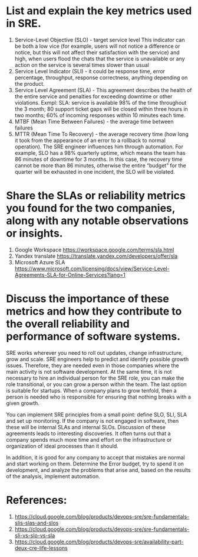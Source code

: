 # List and explain the key metrics used in SRE.

1. Service-Level Objective (SLO) - target service level
This indicator can be both a low vice (for example, users will not notice a difference or notice, but this will not affect their satisfaction with the service) and high, when users flood the chats that the service is unavailable or any action on the service is several times slower than usual
2. Service Level Indicator (SLI) - it could be response time, error percentage, throughput, response correctness, anything depending on the product.
3. Service Level Agreement (SLA) - This agreement describes the health of the entire service and penalties for exceeding downtime or other violations.
Exmpl: SLA: service is available 98% of the time throughout the 3 month; 80 support ticket gaps will be closed within three hours in two months; 60% of incoming responses within 10 minutes each time.
4. MTBF (Mean Time Between Failures) - the average time between failures
5. MTTR (Mean Time To Recovery) - the average recovery time (how long it took from the appearance of an error to a rollback to normal operation).
The SRE engineer influences him through automation. For example, SLO has a 98% quarterly uptime, which means the team has 86 minutes of downtime for 3 months.
In this case, the recovery time cannot be more than 86 minutes, otherwise the entire “budget” for the quarter will be exhausted in one incident, the SLO will be violated.
# Share the SLAs or reliability metrics you found for the two companies, along with any notable observations or insights.
1. Google Workspace
https://workspace.google.com/terms/sla.html
2. Yandex translate
https://translate.yandex.com/developers/offer/sla
3. Microsoft Azure SLA
https://www.microsoft.com/licensing/docs/view/Service-Level-Agreements-SLA-for-Online-Services?lang=1
# Discuss the importance of these metrics and how they contribute to the overall reliability and performance of software systems.
SRE works wherever you need to roll out updates, change infrastructure, grow and scale. 
SRE engineers help to predict and identify possible growth issues. Therefore, they are needed even in those companies where the main activity is not software development.
At the same time, it is not necessary to hire an individual person for the SRE role, you can make the role transitional, or you can grow a person within the team. The last option is suitable for startups.
When a company plans to grow tenfold, then a person is needed who is responsible for ensuring that nothing breaks with a given growth.

You can implement SRE principles from a small point: define SLO, SLI, SLA and set up monitoring. If the company is not engaged in software, then these will be
internal SLAs and internal SLOs. Discussion of these agreements leads to interesting discoveries. It often turns out that a company spends much more time and effort on the infrastructure or organization of ideal processes than it should.

In addition, it is good for any company to accept that mistakes are normal and start working on them. Determine the Error budget, try to spend it on development, and analyze the problems that arise and, based on the results of the analysis, implement automation.

# References:
1. https://cloud.google.com/blog/products/devops-sre/sre-fundamentals-slis-slas-and-slos
2. https://cloud.google.com/blog/products/devops-sre/sre-fundamentals-sli-vs-slo-vs-sla
3. https://cloud.google.com/blog/products/devops-sre/availability-part-deux-cre-life-lessons